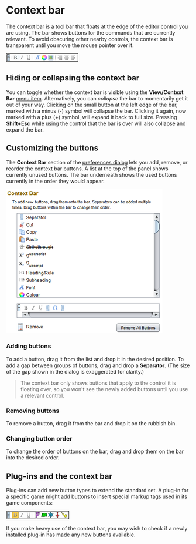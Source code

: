 # Context bar

The context bar is a tool bar that floats at the edge of the editor control you are using. The bar shows buttons for the commands that are currently relevant. To avoid obscuring other nearby controls, the context bar is transparent until you move the mouse pointer over it.

![example context bar configuration](images/context-bar.png)

## Hiding or collapsing the context bar

You can toggle whether the context bar is visible using the **View/Context Bar** [menu item](um-menu-bar.md). Alternatively, you can *collapse* the bar to momentarily get it out of your way. Clicking on the small button at the left edge of the bar, marked with a minus (-) symbol will collapse the bar. Clicking it again, now marked with a plus (+) symbol, will expand it back to full size. Pressing **Shift+Esc** while using the control that the bar is over will also collapse and expand the bar.

## Customizing the buttons

The **Context Bar** section of the [preferences dialog](um-preferences.md) lets you add, remove, or reorder the context bar buttons. A list at the top of the panel shows currently unused buttons. The bar underneath shows the used buttons currently in the order they would appear.

![the context bar editing controls](images/context-bar-editor.png)

### Adding buttons

To add a button, drag it from the list and drop it in the desired position. To add a gap between groups of buttons, drag and drop a **Separator**. (The size of the gap shown in the dialog is exaggerated for clarity.)

> The context bar only shows buttons that apply to the control it is floating over, so you won't see the newly added buttons until you use a relevant control.

### Removing buttons

To remove a button, drag it from the bar and drop it on the rubbish bin.

### Changing button order

To change the order of buttons on the bar, drag and drop them on the bar into the desired order.

## Plug-ins and the context bar

Plug-ins can add new button types to extend the standard set. A plug-in for a specific game might add buttons to insert special markup tags used in its game components:

![](images/context-bar-for-game.png)

If you make heavy use of the context bar, you may wish to check if a newly installed plug-in has made any new buttons available.